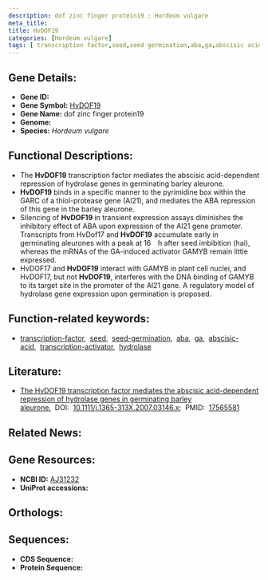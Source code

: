 ```yaml
---
description: dof zinc finger protein19 ; Hordeum vulgare
meta_title:
title: HvDOF19
categories: [Hordeum vulgare]
tags: [ transcription factor,seed,seed germination,aba,ga,abscisic acid,transcription activator,hydrolase ]
---
```


## Gene Details:
- **Gene ID:** []()
- **Gene Symbol:** <u>HvDOF19</u>
- **Gene Name:** dof zinc finger protein19
- **Genome:** []()
- **Species:** *Hordeum vulgare*

## Functional Descriptions:
   - The **HvDOF19** transcription factor mediates the abscisic acid-dependent repression of hydrolase genes in germinating barley aleurone.
   - **HvDOF19** binds in a specific manner to the pyrimidine box within the GARC of a thiol-protease gene (Al21), and mediates the ABA repression of this gene in the barley aleurone.
   - Silencing of **HvDOF19** in transient expression assays diminishes the inhibitory effect of ABA upon expression of the Al21 gene promoter. Transcripts from HvDof17 and **HvDOF19** accumulate early in germinating aleurones with a peak at 16 h after seed imbibition (hai), whereas the mRNAs of the GA-induced activator GAMYB remain little expressed.
   - HvDOF17 and **HvDOF19** interact with GAMYB in plant cell nuclei, and HvDOF17, but not **HvDOF19**, interferes with the DNA binding of GAMYB to its target site in the promoter of the Al21 gene. A regulatory model of hydrolase gene expression upon germination is proposed.

## Function-related keywords:
   - [transcription-factor](/tags/transcription-factor/),&nbsp;&nbsp;[seed](/tags/seed/),&nbsp;&nbsp;[seed-germination](/tags/seed-germination/),&nbsp;&nbsp;[aba](/tags/aba/),&nbsp;&nbsp;[ga](/tags/ga/),&nbsp;&nbsp;[abscisic-acid](/tags/abscisic-acid/),&nbsp;&nbsp;[transcription-activator](/tags/transcription-activator/),&nbsp;&nbsp;[hydrolase](/tags/hydrolase/)

## Literature:
   - [The HvDOF19 transcription factor mediates the abscisic acid-dependent repression of hydrolase genes in germinating barley aleurone.](https://doi.org/10.1111/j.1365-313X.2007.03146.x)&nbsp;&nbsp;DOI:&nbsp;&nbsp;[10.1111/j.1365-313X.2007.03146.x](https://doi.org/10.1111/j.1365-313X.2007.03146.x);&nbsp;&nbsp;PMID:&nbsp;&nbsp;[17565581](https://pubmed.ncbi.nlm.nih.gov/17565581/)

## Related News:

## Gene Resources:
- **NCBI ID:**  [AJ31232](https://www.ncbi.nlm.nih.gov/gene/?term=AJ31232)
- **UniProt accessions:**  [](https://www.uniprot.org/uniprotkb//entry)

## Orthologs:

## Sequences:
- **CDS Sequence:**
- **Protein Sequence:**
